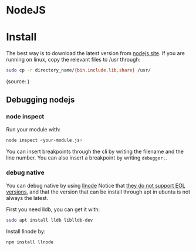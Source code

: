 # NodeJS
# Install
The best way is to download the latest version from [nodejs site](https://nodejs.org/en/download).
If you are running on linux, copy the relevant files to /usr through:
```bash
sudo cp -r directory_name/{bin,include,lib,share} /usr/
```
(source: [](https://stackoverflow.com/a/66166866))
## Debugging nodejs
### node inspect
Run your module with:
```bash
node inspect <your-module.js>
```
You can insert breakpoints through the cli by writing the filename and the line number.
You can also insert a breakpoint by writing ```debugger;```.

### debug native
You can debug native by using [llnode](https://github.com/nodejs/llnode)
Notice that [they do not support EOL versions](https://github.com/nodejs/llnode/issues/355#issuecomment-608160543), and that the version that can be install through apt in ubuntu is not always the latest.

First you need lldb, you can get it with:
```bash
sudo apt install lldb liblldb-dev
```

Install llnode by:
```bash
npm install llnode
```

